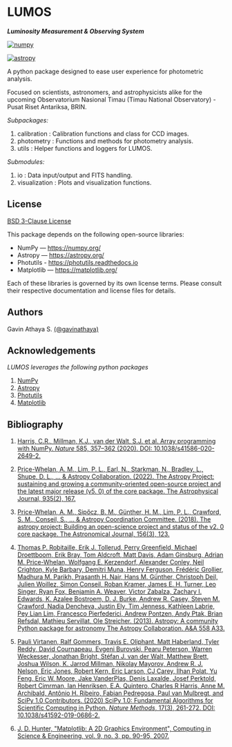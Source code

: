 # LUMOS

***Luminosity Measurement & Observing System***

[![numpy](https://img.shields.io/badge/-NumPy-013243?style=flat&logo=numpy&logoColor=white)](https://numpy.org/)

[![astropy](https://img.shields.io/badge/powered%20by-AstroPy-orange.svg?style=flat)](https://www.astropy.org/)

A python package designed to ease user experience for photometric analysis.

Focused on scientists, astronomers, and astrophysicists alike for the upcoming Observatorium Nasional Timau (Timau National Observatory) - Pusat Riset Antariksa, BRIN.

*Subpackages:*
1. calibration : Calibration functions and class for CCD images.
2. photometry : Functions and methods for photometry analysis.
3. utils : Helper functions and loggers for LUMOS.

*Submodules:*
1. io : Data input/output and FITS handling.
2. visualization : Plots and visualization functions.

## License

[BSD 3-Clause License](LICENSE)

This package depends on the following open-source libraries:

- NumPy — https://numpy.org/
- Astropy — https://astropy.org/
- Photutils - https://photutils.readthedocs.io
- Matplotlib — https://matplotlib.org/

Each of these libraries is governed by its own license terms.
Please consult their respective documentation and license files for details.

## Authors

Gavin Athaya S. [(@gavinathaya)](https://github.com/gavinathaya)

## Acknowledgements

*LUMOS leverages the following python packages*
1. [NumPy](https://numpy.org)
2. [Astropy](https://astropy.org/)
3. [Photutils](https://photutils.readthedocs.io)
4. [Matplotlib](https://matplotlib.org)

## Bibliography

1. [Harris, C.R., Millman, K.J., van der Walt, S.J. et al. Array programming with NumPy. *Nature* 585, 357–362 (2020). DOI: 10.1038/s41586-020-2649-2.](https://doi.org/10.1038/s41586-020-2649-2)

2. [Price-Whelan, A. M., Lim, P. L., Earl, N., Starkman, N., Bradley, L., Shupe, D. L., ... & Astropy Collaboration. (2022). The Astropy Project: sustaining and growing a community-oriented open-source project and the latest major release (v5. 0) of the core package. The Astrophysical Journal, 935(2), 167.](https://doi.org/10.48550/arXiv.2206.14220)

3. [Price-Whelan, A. M., Sipőcz, B. M., Günther, H. M., Lim, P. L., Crawford, S. M., Conseil, S., ... & Astropy Coordination Committee. (2018). The astropy project: Building an open-science project and status of the v2. 0 core package. The Astronomical Journal, 156(3), 123.](https://doi.org/10.48550/arXiv.1801.02634)

4. [Thomas P.  Robitaille, Erik J.  Tollerud, Perry  Greenfield, Michael  Droettboom, Erik  Bray, Tom  Aldcroft, Matt  Davis, Adam  Ginsburg, Adrian M.  Price-Whelan, Wolfgang E.  Kerzendorf, Alexander  Conley, Neil  Crighton, Kyle  Barbary, Demitri  Muna, Henry  Ferguson, Frédéric  Grollier, Madhura M.  Parikh, Prasanth H.  Nair, Hans M.  Günther, Christoph  Deil, Julien  Woillez, Simon  Conseil, Roban  Kramer, James E. H.  Turner, Leo  Singer, Ryan  Fox, Benjamin A.  Weaver, Victor  Zabalza, Zachary I.  Edwards, K.  Azalee Bostroem, D. J.  Burke, Andrew R.  Casey, Steven M.  Crawford, Nadia  Dencheva, Justin  Ely, Tim  Jenness, Kathleen  Labrie, Pey Lian  Lim, Francesco  Pierfederici, Andrew  Pontzen, Andy  Ptak, Brian  Refsdal, Mathieu  Servillat, Ole  Streicher. (2013). Astropy: A community Python package for astronomy The Astropy Collaboration. A&A 558 A33.](https://doi.org/10.1051/0004-6361/201322068)

5. [Pauli Virtanen, Ralf Gommers, Travis E. Oliphant, Matt Haberland, Tyler Reddy, David Cournapeau, Evgeni Burovski, Pearu Peterson, Warren Weckesser, Jonathan Bright, Stéfan J. van der Walt, Matthew Brett, Joshua Wilson, K. Jarrod Millman, Nikolay Mayorov, Andrew R. J. Nelson, Eric Jones, Robert Kern, Eric Larson, CJ Carey, İlhan Polat, Yu Feng, Eric W. Moore, Jake VanderPlas, Denis Laxalde, Josef Perktold, Robert Cimrman, Ian Henriksen, E.A. Quintero, Charles R Harris, Anne M. Archibald, Antônio H. Ribeiro, Fabian Pedregosa, Paul van Mulbregt, and SciPy 1.0 Contributors. (2020) SciPy 1.0: Fundamental Algorithms for Scientific Computing in Python. *Nature Methods*, 17(3), 261-272. DOI: 10.1038/s41592-019-0686-2.](https://doi.org/10.1038/s41592-019-0686-2)

6. [J. D. Hunter, "Matplotlib: A 2D Graphics Environment", Computing in Science & Engineering, vol. 9, no. 3, pp. 90-95, 2007.](https://doi.org/10.5281/zenodo.14940554)